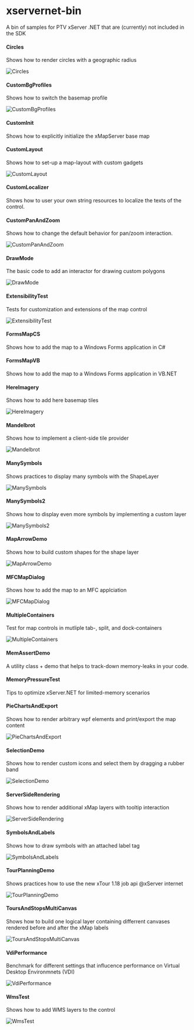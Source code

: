xservernet-bin
==============

A bin of samples for PTV xServer .NET that are (currently) not included in the SDK

#### Circles
Shows how to render circles with a geographic radius

![Circles](https://github.com/ptv-logistics/xservernet-bin/blob/master/Screenshots/Circles.png "Circles")

#### CustomBgProfiles
Shows how to switch the basemap profile 

![CustomBgProfiles](https://github.com/ptv-logistics/xservernet-bin/blob/master/Screenshots/CustomBgProfiles.png "CustomBgProfiles")

#### CustomInit
Shows how to explicitly initialize the xMapServer base map

#### CustomLayout
Shows how to set-up a map-layout with custom gadgets

![CustomLayout](https://github.com/ptv-logistics/xservernet-bin/blob/master/Screenshots/CustomLayout.png "CustomLayout")

#### CustomLocalizer
Shows how to user your own string resources to localize the texts of the control.

#### CustomPanAndZoom
Shows how to change the default behavior for pan/zoom interaction.

![CustomPanAndZoom](https://github.com/ptv-logistics/xservernet-bin/blob/master/Screenshots/CustomPanAndZoom.png "CustomPanAndZoom")

#### DrawMode
The basic code to add an interactor for drawing custom polygons

![DrawMode](https://github.com/ptv-logistics/xservernet-bin/blob/master/Screenshots/DrawMode.png "DrawMode")

#### ExtensibilityTest
Tests for customization and extensions of the map control

![ExtensibilityTest](https://github.com/ptv-logistics/xservernet-bin/blob/master/Screenshots/ExtensibilityTest.png "ExtensibilityTest")

#### FormsMapCS
Shows how to add the map to a Windows Forms application in C#

#### FormsMapVB
Shows how to add the map to a Windows Forms application in VB.NET

#### HereImagery
Shows how to add here basemap tiles

![HereImagery](https://github.com/ptv-logistics/xservernet-bin/blob/master/Screenshots/HereImagery.png "HereImagery")

#### Mandelbrot
Shows how to implement a client-side tile provider

![Mandelbrot](https://github.com/ptv-logistics/xservernet-bin/blob/master/Screenshots/Mandelbrot.png "Mandelbrot")

#### ManySymbols
Shows practices to display many symbols with the ShapeLayer

![ManySymbols](https://github.com/ptv-logistics/xservernet-bin/blob/master/Screenshots/ManySymbols.png "ManySymbols")

#### ManySymbols2
Shows how to display even more symbols by implementing a custom layer

![ManySymbols2](https://github.com/ptv-logistics/xservernet-bin/blob/master/Screenshots/ManySymbols2.png "ManySymbols2")

#### MapArrowDemo
Shows how to build custom shapes for the shape layer

![MapArrowDemo](https://github.com/ptv-logistics/xservernet-bin/blob/master/Screenshots/MapArrowDemo.png "MapArrowDemo")

#### MFCMapDialog
Shows how to add the map to an MFC applciation

![MFCMapDialog](https://github.com/ptv-logistics/xservernet-bin/blob/master/Screenshots/MFCMapDialog.png "MFCMapDialog")

#### MultipleContainers
Test for map controls in mutliple tab-, split, and dock-containers

![MultipleContainers](https://github.com/ptv-logistics/xservernet-bin/blob/master/Screenshots/MultipleContainers.png "MultipleContainers")

#### MemAssertDemo
A utility class + demo that helps to track-down memory-leaks in your code.

#### MemoryPressureTest
Tips to optimize xServer.NET for limited-memory scenarios

#### PieChartsAndExport
Shows how to render arbitrary wpf elements and print/export the map content

![PieChartsAndExport](https://github.com/ptv-logistics/xservernet-bin/blob/master/Screenshots/PieChartsAndExport.png "PieChartsAndExport")

#### SelectionDemo
Shows how to render custom icons and select them by dragging a rubber band

![SelectionDemo](https://github.com/ptv-logistics/xservernet-bin/blob/master/Screenshots/SelectionDemo.png "SelectionDemo")

#### ServerSideRendering
Shows how to render additional xMap layers with tooltip interaction

![ServerSideRendering](https://github.com/ptv-logistics/xservernet-bin/blob/master/Screenshots/ServerSideRendering.png "ServerSideRendering")

#### SymbolsAndLabels
Shows how to draw symbols with an attached label tag

![SymbolsAndLabels](https://github.com/ptv-logistics/xservernet-bin/blob/master/Screenshots/SymbolsAndLabels.png "SymbolsAndLabels")

#### TourPlanningDemo
Shows practices how to use the new xTour 1.18 job api @xServer internet

![TourPlanningDemo](https://github.com/ptv-logistics/xservernet-bin/blob/master/Screenshots/TourPlanningDemo.png "TourPlanningDemo")

#### ToursAndStopsMultiCanvas
Shows how to build one logical layer containing differrent canvases rendered before and after the xMap labels

![ToursAndStopsMultiCanvas](https://github.com/ptv-logistics/xservernet-bin/blob/master/Screenshots/ToursAndMultiCanvas.png "ToursAndStopsMultiCanvas")

#### VdiPerformance
Benchmark for different settings that influcence performance on Virtual Desktop Environmnets (VDI)

![VdiPerformance](https://github.com/ptv-logistics/xservernet-bin/blob/master/Screenshots/VdiPerformance.png "VdiPerformance")

#### WmsTest
Shows how to add WMS layers to the control

![WmsTest](https://github.com/ptv-logistics/xservernet-bin/blob/master/Screenshots/WmsTest.png "WmsTest")


